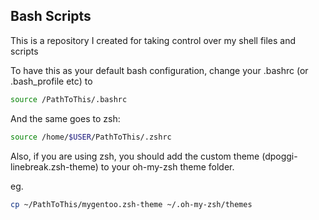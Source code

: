 ## Bash Scripts ##

This is a repository I created for taking control over my shell files and scripts

To have this as your default bash configuration, change your .bashrc (or .bash_profile etc) to

```bash
source /PathToThis/.bashrc
```

And the same goes to zsh:

```bash
source /home/$USER/PathToThis/.zshrc
```

Also, if you are using zsh, you should add the custom theme (dpoggi-linebreak.zsh-theme) to your oh-my-zsh theme folder.

eg.

```bash
cp ~/PathToThis/mygentoo.zsh-theme ~/.oh-my-zsh/themes
```
